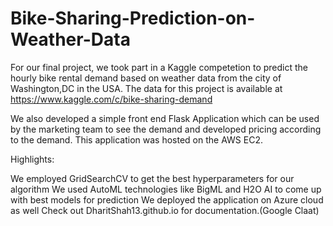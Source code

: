 # Bike-Sharing-Prediction-on-Weather-Data

For our final project, we took part in a Kaggle competetion to predict the hourly bike rental demand based on weather data from the city of Washington,DC in the USA. The data for this project is available at https://www.kaggle.com/c/bike-sharing-demand

We also developed a simple front end Flask Application which can be used by the marketing team to see the demand and developed pricing according to the demand. This application was hosted on the AWS EC2.

Highlights: 

We employed GridSearchCV to get the best hyperparameters for our algorithm
We used AutoML technologies like BigML and H2O AI to come up with best models for prediction
We deployed the application on Azure cloud as well
Check out DharitShah13.github.io for documentation.(Google Claat)
